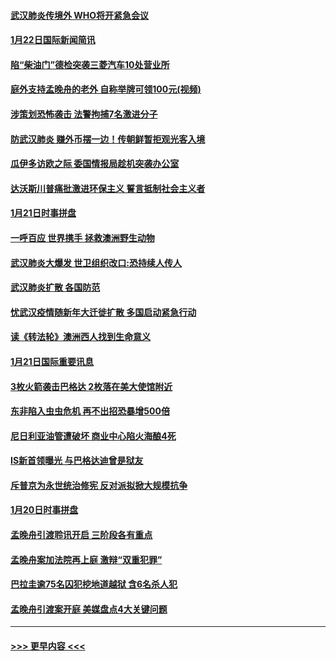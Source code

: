 #### [武汉肺炎传境外 WHO将开紧急会议](../pages/prog202/a102758437.md?t=01222322) 
#### [1月22日国际新闻简讯](../pages/prog202/a102758231.md?t=01222322) 
#### [陷“柴油门”德检突袭三菱汽车10处营业所](../pages/prog202/a102758165.md?t=01222322) 
#### [庭外支持孟晚舟的老外 自称举牌可领100元(视频)](../pages/prog202/a102758092.md?t=01222322) 
#### [涉策划恐怖袭击 法警拘捕7名激进分子](../pages/prog202/a102758069.md?t=01222322) 
#### [防武汉肺炎 赚外币摆一边！传朝鲜暂拒观光客入境](../pages/prog202/a102758019.md?t=01222322) 
#### [瓜伊多访欧之际 委国情报局趁机突袭办公室](../pages/prog202/a102757999.md?t=01222322) 
#### [达沃斯川普痛批激进环保主义 誓言抵制社会主义者](../pages/prog202/a102757906.md?t=01222322) 
#### [1月21日时事拼盘](../pages/prog202/a102757893.md?t=01222322) 
#### [一呼百应 世界携手 拯救澳洲野生动物](../pages/prog202/a102757884.md?t=01222322) 
#### [武汉肺炎大爆发 世卫组织改口:恐持续人传人](../pages/prog202/a102757701.md?t=01222322) 
#### [武汉肺炎扩散 各国防范](../pages/prog202/a102757636.md?t=01222322) 
#### [忧武汉疫情随新年大迁徙扩散 多国启动紧急行动](../pages/prog202/a102757625.md?t=01222322) 
#### [读《转法轮》澳洲西人找到生命意义](../pages/prog202/a102757465.md?t=01222322) 
#### [1月21日国际重要讯息](../pages/prog202/a102757450.md?t=01222322) 
#### [3枚火箭袭击巴格达 2枚落在美大使馆附近](../pages/prog202/a102757310.md?t=01222322) 
#### [东非陷入虫虫危机 再不出招恐暴增500倍](../pages/prog202/a102757295.md?t=01222322) 
#### [尼日利亚油管遭破坏 商业中心陷火海酿4死](../pages/prog202/a102757272.md?t=01222322) 
#### [IS新首领曝光 与巴格达迪曾是狱友](../pages/prog202/a102757122.md?t=01222322) 
#### [斥普京为永世统治修宪 反对派拟掀大规模抗争](../pages/prog202/a102757022.md?t=01222322) 
#### [1月20日时事拼盘](../pages/prog202/a102757036.md?t=01222322) 
#### [孟晚舟引渡聆讯开启 三阶段各有重点](../pages/prog202/a102757006.md?t=01222322) 
#### [孟晚舟案加法院再上庭 激辩“双重犯罪”](../pages/prog202/a102756996.md?t=01222322) 
#### [巴拉圭逾75名囚犯挖地道越狱 含6名杀人犯](../pages/prog202/a102756968.md?t=01222322) 
#### [孟晚舟引渡案开庭 美媒盘点4大关键问题](../pages/prog202/a102756917.md?t=01222322) 

----
#### [ >>> 更早内容 <<< ](../indexes/prog202-earlier.md)
